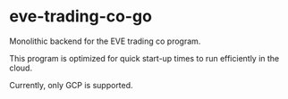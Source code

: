 # eve-trading-co-go
Monolithic backend for the EVE trading co program.

This program is optimized for quick start-up times to run efficiently in the cloud.

Currently, only GCP is supported.
